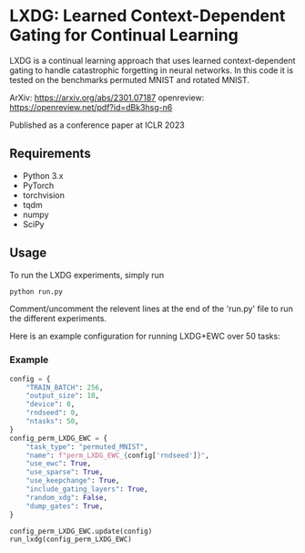 # LXDG: Learned Context-Dependent Gating for Continual Learning

LXDG is a continual learning approach that uses learned context-dependent gating to handle catastrophic forgetting in neural networks. In this code it is tested on the benchmarks permuted MNIST and rotated MNIST.

ArXiv:  https://arxiv.org/abs/2301.07187
openreview: https://openreview.net/pdf?id=dBk3hsg-n6

Published as a conference paper at ICLR 2023

## Requirements
- Python 3.x
- PyTorch
- torchvision
- tqdm
- numpy
- SciPy

## Usage

To run the LXDG experiments, simply run

```python
python run.py
```

Comment/uncomment the relevent lines at the end of the 'run.py' file to run the different experiments.

Here is an example configuration for running LXDG+EWC over 50 tasks:

### Example

```python
config = {
    "TRAIN_BATCH": 256,
    "output_size": 10,
    "device": 0,
    "rndseed": 0,
    "ntasks": 50,
}
config_perm_LXDG_EWC = {
    "task_type": "permuted_MNIST",
    "name": f"perm_LXDG_EWC_{config['rndseed']}",
    "use_ewc": True,
    "use_sparse": True,
    "use_keepchange": True,
    "include_gating_layers": True,
    "random_xdg": False,
    "dump_gates": True,
}

config_perm_LXDG_EWC.update(config)
run_lxdg(config_perm_LXDG_EWC)
```
